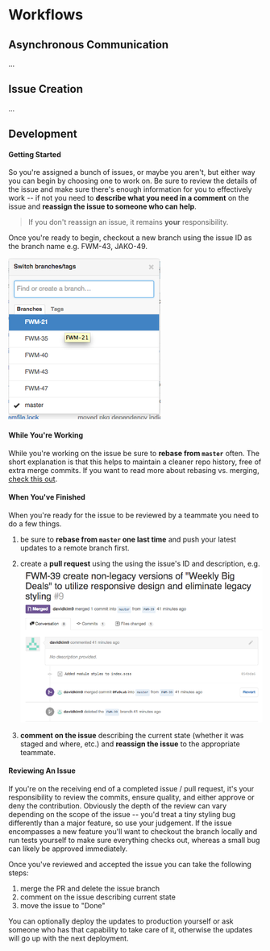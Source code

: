 # Workflows

## Asynchronous Communication

...



## Issue Creation

...



## Development

#### Getting Started

So you're assigned a bunch of issues, or maybe you aren't, but either way you
can begin by choosing one to work on. Be sure to review the details of the
issue and make sure there's enough information for you to effectively work --
if not you need to **describe what you need in a comment** on the issue and
**reassign the issue to someone who can help**.

> If you don't reassign an issue, it remains **your** responsibility.

Once you're ready to begin, checkout a new branch using the issue ID as the
branch name e.g. FWM-43, JAKO-49.

![Issue Branches](resources/branches.png)

#### While You're Working

While you're working on the issue be sure to **rebase from `master`** often.
The short explanation is that this helps to maintain a cleaner repo history,
free of extra merge commits. If you want to read more about rebasing vs.
merging, [check this out](https://www.atlassian.com/git/tutorials/merging-vs-rebasing).

#### When You've Finished

When you're ready for the issue to be reviewed by a teammate you need to do
a few things.

1.  be sure to **rebase from `master` one last time** and push your latest
    updates to a remote branch first.
2.  create a **pull request** using the using the issue's ID and description,
    e.g. ![Pull Request](resources/pr.png)

3.  **comment on the issue** describing the current state (whether it was
    staged and where, etc.) and **reassign the issue** to the appropriate
    teammate.

#### Reviewing An Issue

If you're on the receiving end of a completed issue / pull request, it's your
responsibility to review the commits, ensure quality, and either approve or
deny the contribution. Obviously the depth of the review can vary depending on
the scope of the issue -- you'd treat a tiny styling bug differently than a
major feature, so use your judgement. If the issue encompasses a new feature
you'll want to checkout the branch locally and run tests yourself to make sure
everything checks out, whereas a small bug can likely be approved immediately.

Once you've reviewed and accepted the issue you can take the following steps:

1. merge the PR and delete the issue branch
2. comment on the issue describing current state
3. move the issue to "Done"

You can optionally deploy the updates to production yourself or ask someone
who has that capability to take care of it, otherwise the updates will go up
with the next deployment.


